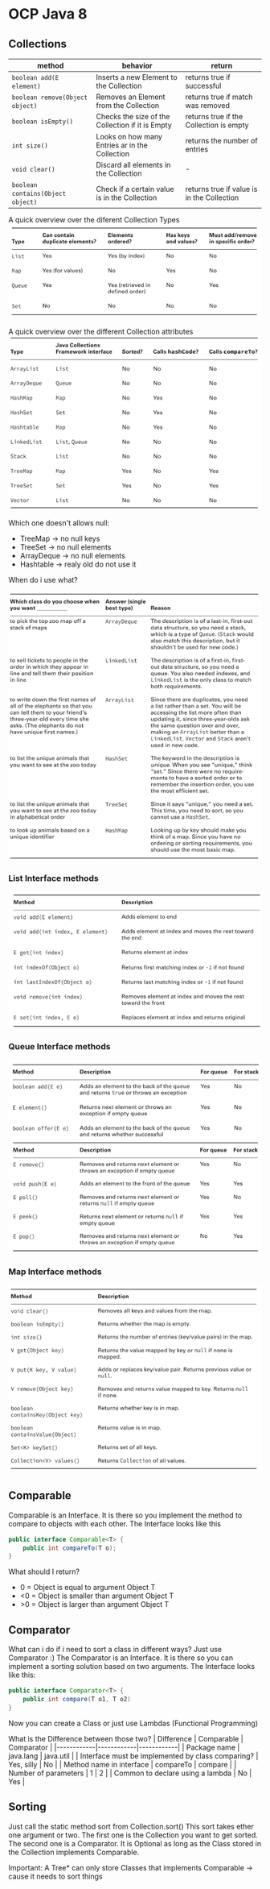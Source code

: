 # OCP Java 8
## Collections
| method                            | behavior                                         | return                     |
|-----------------------------------|--------------------------------------------------|----------------------------|
| `boolean add(E element)`          | Inserts a new Element to the Collection          | returns true if successful |
| `boolean remove(Object object)`   | Removes an Element from the Collection           | returns true if match was removed |
| `boolean isEmpty()`               | Checks the size of the Collection if it is Empty | returns true if the Collection is empty |
| `int size()`                      | Looks on how many Entries ar in the Collection   | returns the number of entries |
| `void clear()`                    | Discard all elements in the Collection           | - |
| `boolean contains(Object object)` | Check if a  certain value is in the Collection   | returns true if value is in the Collection |

A quick overview over the diferent Collection Types
![AltSchissle](img/OCP_KnowbasisCollectionType.png)

A quick overview over the different Collection attributes
![AltSchissle](img/OCP_KnowbasisCollectionAttribute.png)

Which one doesn't allows null:
  * TreeMap -> no null keys
  * TreeSet -> no null elements
  * ArrayDeque -> no null elements
  * Hashtable -> realy old do not use it
  
When do i use what?

![AltSchissle](img/OCP_KnowbasisWhenUseWhat.png)

### List Interface methods
![AltSchissle](img/OCP_KnowbasisLists.png)

### Queue Interface methods
![AltSchissle](img/OCP_ArrayDeque_1.png)
![AltSchissle](img/OCP_ArrayDeque_2.png)

### Map Interface methods
![AltSchissle](img/OCP_KnowbasisMap.png)

## Comparable
Comparable is an Interface. It is there so you implement the method to compare to objects with each other. The Interface looks like this
```Java
public interface Comparable<T> {
	public int compareTo(T o);
}
```

What should I return?
  *  0  = Object is equal to argument Object T
  * <0  = Object is smaller than argument Object T
  * \>0 = Object is larger than argument Object T
  
## Comparator
What can i do if i need to sort a class in different ways?
Just use Comparator :)
The Comparator is an Interface. It is there so you can implement a sorting solution based on two arguments. The Interface looks like this:
```Java
public interface Comparator<T> {
	public int compare(T o1, T o2)
}
```

Now you can create a Class or just use Lambdas (Functional Programming)


What is the Difference between those two?
| Difference | Comparable | Comparator |
|------------|------------|------------|
| Package name | java.lang | java.util |
| Interface must be implemented by class comparing? | Yes, silly | No |
| Method name in interface | compareTo | compare |
| Number of parameters | 1 | 2 |
| Common to declare using a lambda | No | Yes |


## Sorting
Just call the static method sort from Collection.sort()
This sort takes ether one argument or two. The first one is the Collection you want to get sorted. The second one is a Comparator. It is Optional as long as the Class stored in the Collection implements Comparable.

Important: A Tree\* can only store Classes that implements Comparable -> cause it needs to sort things

